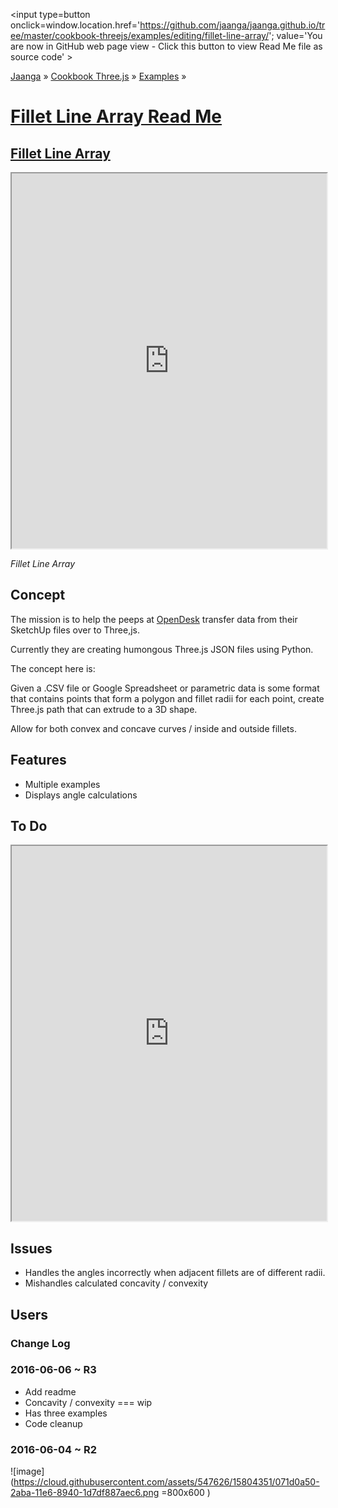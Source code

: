 <span style=display:none; >[You are now in GitHub source code view - click this link to view Read Me file as a web page]
( https://jaanga.github.io/cookbook-threejs/examples/editing/fillet-line-array/index.html "View file as a web page." ) </span>
<input type=button onclick=window.location.href='https://github.com/jaanga/jaanga.github.io/tree/master/cookbook-threejs/examples/editing/fillet-line-array/'; value='You are now in GitHub web page view - Click this button to view Read Me file as source code' >

[Jaanga]( https://jaanga.github.io ) &raquo; [Cookbook Three.js]( https://jaanga.github.io/cookbook-threejs/  ) &raquo;
[Examples]( https://jaanga.github.io/cookbook-threejs/examples/editing ) &raquo;



[Fillet Line Array Read Me]( index.html#readme.md )
===


## [Fillet Line Array]( https://jaanga.github.io/cookbook-threejs/examples/editing/fillet-line-array/index.html )

<iframe class=ifr src=https://jaanga.github.io/cookbook-threejs/examples/editing/fillet-line-array/index.html width=100% height=600px ></iframe>

<img src=../files/img_the_scream.jpg style=display:none; >

_Fillet Line Array_

## Concept
The mission is to help the peeps at [OpenDesk]( https://www.opendesk.cc/ ) transfer data from their SketchUp files over to Three,js.

Currently they are creating humongous Three.js JSON files using Python.

The concept here is:

Given a .CSV file or Google Spreadsheet or parametric data is some format that contains points that form a polygon and fillet radii for each point, 
create Three.js path that can extrude to a 3D shape.

Allow for both convex and concave curves / inside and outside fillets.


## Features

* Multiple examples
* Displays angle calculations


## To Do

<iframe class=ifr src=http://jaanga.github.io/cookbook-html/examples/libraries/ace-editor/ace-view-r1.html#https://jaanga.github.io/cookbook-threejs/examples/editing/fillet-line-array/fillet-line-array-r3.html width=100% height=600 ></iframe>


## Issues

* Handles the angles incorrectly when adjacent fillets are of different radii. 
* Mishandles calculated concavity / convexity


## Users



### Change Log

### 2016-06-06 ~ R3

* Add readme
* Concavity / convexity === wip
* Has three examples
* Code cleanup


### 2016-06-04 ~ R2 

![image](https://cloud.githubusercontent.com/assets/547626/15804351/071d0a50-2aba-11e6-8940-1d7df887aec6.png =800x600 )
